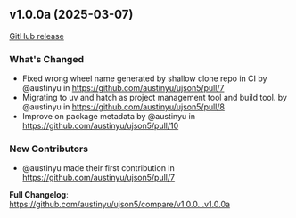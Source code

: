## v1.0.0a (2025-03-07)

[GitHub release](https://github.com/austinyu/ujson5/releases/tag/v1.0.0a)

### What's Changed

- Fixed wrong wheel name generated by shallow clone repo in CI by @austinyu in https://github.com/austinyu/ujson5/pull/7
- Migrating to uv and hatch as project management tool and build tool. by @austinyu in https://github.com/austinyu/ujson5/pull/8
- Improve on package metadata by @austinyu in https://github.com/austinyu/ujson5/pull/10

### New Contributors

- @austinyu made their first contribution in https://github.com/austinyu/ujson5/pull/7

**Full Changelog**: https://github.com/austinyu/ujson5/compare/v1.0.0...v1.0.0a

<!-- PyPI README description limit -->
